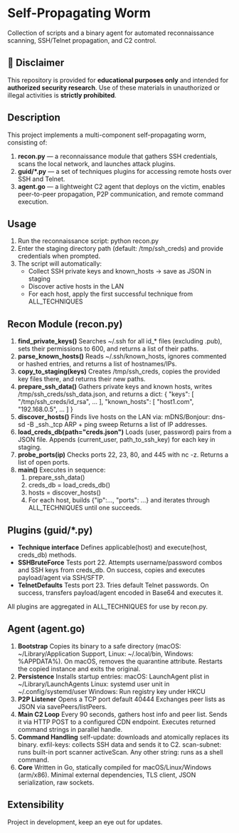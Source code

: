 # Self-Propagating Worm
Collection of scripts and a binary agent for automated reconnaissance scanning, SSH/Telnet propagation, and C2 control.

## 🚫 Disclaimer

This repository is provided for **educational purposes only** and intended for **authorized security research**.
Use of these materials in unauthorized or illegal activities is **strictly prohibited**.


## Description
This project implements a multi-component self-propagating worm, consisting of:
1. **recon.py** — a reconnaissance module that gathers SSH credentials, scans the local network, and launches attack plugins.  
2. **guid/*.py** — a set of techniques plugins for accessing remote hosts over SSH and Telnet.  
3. **agent.go** — a lightweight C2 agent that deploys on the victim, enables peer-to-peer propagation, P2P communication, and remote command execution.

## Usage
1. Run the reconnaissance script:
   python recon.py
2. Enter the staging directory path (default: /tmp/ssh_creds) and provide credentials when prompted.
3. The script will automatically:
   * Collect SSH private keys and known_hosts → save as JSON in staging
   * Discover active hosts in the LAN
   * For each host, apply the first successful technique from ALL_TECHNIQUES

## Recon Module (recon.py)
1. **find_private_keys()**
   Searches ~/.ssh for all id_* files (excluding .pub), sets their permissions to 600, and returns a list of their paths.
2. **parse_known_hosts()**
   Reads ~/.ssh/known_hosts, ignores commented or hashed entries, and returns a list of hostnames/IPs.
3. **copy_to_staging(keys)**
   Creates /tmp/ssh_creds, copies the provided key files there, and returns their new paths.
4. **prepare_ssh_data()**
   Gathers private keys and known hosts, writes /tmp/ssh_creds/ssh_data.json, and returns a dict:
     {
       "keys": [ "/tmp/ssh_creds/id_rsa", ... ],
       "known_hosts": [ "host1.com", "192.168.0.5", ... ]
     }
5. **discover_hosts()**
   Finds live hosts on the LAN via:
   mDNS/Bonjour: dns-sd -B _ssh._tcp
   ARP + ping sweep
   Returns a list of IP addresses.
6. **load_creds_db(path="creds.json")**
   Loads (user, password) pairs from a JSON file.
   Appends (current_user, path_to_ssh_key) for each key in staging.
7. **probe_ports(ip)**
   Checks ports 22, 23, 80, and 445 with nc -z.
   Returns a list of open ports.
8. **main()**
   Executes in sequence:
     1. prepare_ssh_data()
     2. creds_db = load_creds_db()
     3. hosts = discover_hosts()
     4. For each host, builds {"ip":…, "ports": …} and iterates through ALL_TECHNIQUES until one succeeds.

## Plugins (guid/*.py)
* **Technique interface**
  Defines applicable(host) and execute(host, creds_db) methods.
* **SSHBruteForce**
  Tests port 22.
  Attempts username/password combos and SSH keys from creds_db.
  On success, copies and executes payload/agent via SSH/SFTP.
* **TelnetDefaults**
  Tests port 23.
  Tries default Telnet passwords.
  On success, transfers payload/agent encoded in Base64 and executes it.

All plugins are aggregated in ALL_TECHNIQUES for use by recon.py.

## Agent (agent.go)
1. **Bootstrap**
   Copies its binary to a safe directory (macOS: ~/Library/Application Support, Linux: ~/.local/bin, Windows: %APPDATA%).
   On macOS, removes the quarantine attribute.
   Restarts the copied instance and exits the original.
2. **Persistence**
   Installs startup entries:
     macOS: LaunchAgent plist in ~/Library/LaunchAgents
     Linux: systemd user unit in ~/.config/systemd/user
     Windows: Run registry key under HKCU
3. **P2P Listener**
   Opens a TCP port default 40444
   Exchanges peer lists as JSON via savePeers/listPeers.
4. **Main C2 Loop**
   Every 90 seconds, gathers host info and peer list.
   Sends it via HTTP POST to a configured CDN endpoint.
   Executes returned command strings in parallel handle.
5. **Command Handling**
   self-update: downloads and atomically replaces its binary.
   exfil-keys: collects SSH data and sends it to C2.
   scan-subnet: runs built-in port scanner activeScan.
   Any other string: runs as a shell command.
6. **Core**
   Written in Go, statically compiled for macOS/Linux/Windows (arm/x86).
   Minimal external dependencies, TLS client, JSON serialization, raw sockets.

## Extensibility
Project in development, keep an eye out for updates. 
